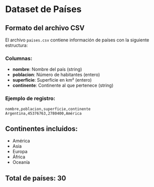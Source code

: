 # Dataset de Países

## Formato del archivo CSV

El archivo `paises.csv` contiene información de países con la siguiente estructura:

### Columnas:
- **nombre**: Nombre del país (string)
- **poblacion**: Número de habitantes (entero)
- **superficie**: Superficie en km² (entero)  
- **continente**: Continente al que pertenece (string)

### Ejemplo de registro:
```
nombre,poblacion,superficie,continente
Argentina,45376763,2780400,América
```

## Continentes incluidos:
- América
- Asia  
- Europa
- África
- Oceanía

## Total de países: 30